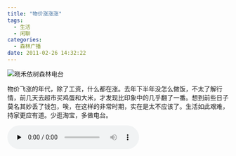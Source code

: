 ```yaml
---
title: "物价涨涨涨"
tags:
  - 生活
  - 闲聊
categories:
  - 森林广播
date: 2011-02-26 14:32:22
---
```


![晓禾依树森林电台](../../../images/radiocover/radio_013.jpg) 

物价飞涨的年代，除了工资，什么都在涨。去年下半年没怎么做饭，不太了解行情，前几天去超市买鸡蛋和大米，才发现比印象中的几乎翻了一番。想到前些日子莫名其妙丢了钱包，唉，在这样的非常时期，实在是太不应该了。生活如此艰难，持家更应有道。少逛淘宝，多做电台。   

<audio id="audio" controls="" preload="none">
  <source id="mp3" src="http://www.coletree.com/radio/coletree_radio_013.mp3">
</audio>